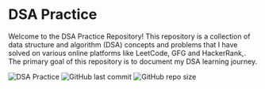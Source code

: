 # DSA Practice 

Welcome to the DSA Practice Repository! This repository is a collection of data structure and algorithm (DSA) concepts and problems that I have solved on various online platforms like LeetCode, GFG and HackerRank,. The primary goal of this repository is to document my DSA learning journey.

![DSA Practice](https://img.shields.io/badge/DSA-Practice-blue)
![GitHub last commit](https://img.shields.io/github/last-commit/ranvirpawar/DSApractice)
![GitHub repo size](https://img.shields.io/github/repo-size/ranvirpawar/DSApractice)
